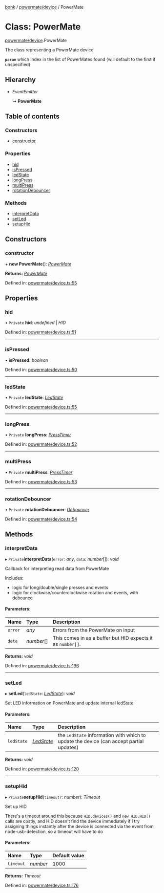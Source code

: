 [bonk](../README.md) / [powermate/device](../modules/powermate_device.md) / PowerMate

# Class: PowerMate

[powermate/device](../modules/powermate_device.md).PowerMate

The class representing a PowerMate device

**`param`** which index in the list of PowerMates found (will default to the first if unspecified)

## Hierarchy

* *EventEmitter*

  ↳ **PowerMate**

## Table of contents

### Constructors

- [constructor](powermate_device.powermate.md#constructor)

### Properties

- [hid](powermate_device.powermate.md#hid)
- [isPressed](powermate_device.powermate.md#ispressed)
- [ledState](powermate_device.powermate.md#ledstate)
- [longPress](powermate_device.powermate.md#longpress)
- [multiPress](powermate_device.powermate.md#multipress)
- [rotationDebouncer](powermate_device.powermate.md#rotationdebouncer)

### Methods

- [interpretData](powermate_device.powermate.md#interpretdata)
- [setLed](powermate_device.powermate.md#setled)
- [setupHid](powermate_device.powermate.md#setuphid)

## Constructors

### constructor

\+ **new PowerMate**(): [*PowerMate*](powermate_device.powermate.md)

**Returns:** [*PowerMate*](powermate_device.powermate.md)

Defined in: [powermate/device.ts:55](https://github.com/expandrew/media-cube/blob/1700072/bonk/src/devices/powermate/device.ts#L55)

## Properties

### hid

• `Private` **hid**: *undefined* \| *HID*

Defined in: [powermate/device.ts:51](https://github.com/expandrew/media-cube/blob/1700072/bonk/src/devices/powermate/device.ts#L51)

___

### isPressed

• **isPressed**: *boolean*

Defined in: [powermate/device.ts:50](https://github.com/expandrew/media-cube/blob/1700072/bonk/src/devices/powermate/device.ts#L50)

___

### ledState

• `Private` **ledState**: [*LedState*](../modules/powermate_device.md#ledstate)

Defined in: [powermate/device.ts:55](https://github.com/expandrew/media-cube/blob/1700072/bonk/src/devices/powermate/device.ts#L55)

___

### longPress

• `Private` **longPress**: [*PressTimer*](../modules/utils.md#presstimer)

Defined in: [powermate/device.ts:52](https://github.com/expandrew/media-cube/blob/1700072/bonk/src/devices/powermate/device.ts#L52)

___

### multiPress

• `Private` **multiPress**: [*PressTimer*](../modules/utils.md#presstimer)

Defined in: [powermate/device.ts:53](https://github.com/expandrew/media-cube/blob/1700072/bonk/src/devices/powermate/device.ts#L53)

___

### rotationDebouncer

• `Private` **rotationDebouncer**: [*Debouncer*](../modules/utils.md#debouncer)

Defined in: [powermate/device.ts:54](https://github.com/expandrew/media-cube/blob/1700072/bonk/src/devices/powermate/device.ts#L54)

## Methods

### interpretData

▸ `Private`**interpretData**(`error`: *any*, `data`: *number*[]): *void*

Callback for interpreting read data from PowerMate

Includes:
- logic for long/double/single presses and events
- logic for clockwise/counterclockwise rotation and events, with debounce

#### Parameters:

Name | Type | Description |
:------ | :------ | :------ |
`error` | *any* | Errors from the PowerMate on input   |
`data` | *number*[] | This comes in as a buffer but HID expects it as `number[]`.    |

**Returns:** *void*

Defined in: [powermate/device.ts:196](https://github.com/expandrew/media-cube/blob/1700072/bonk/src/devices/powermate/device.ts#L196)

___

### setLed

▸ **setLed**(`ledState`: [*LedState*](../modules/powermate_device.md#ledstate)): *void*

Set LED information on PowerMate and update internal ledState

#### Parameters:

Name | Type | Description |
:------ | :------ | :------ |
`ledState` | [*LedState*](../modules/powermate_device.md#ledstate) | the `LedState` information with which to update the device (can accept partial updates)    |

**Returns:** *void*

Defined in: [powermate/device.ts:120](https://github.com/expandrew/media-cube/blob/1700072/bonk/src/devices/powermate/device.ts#L120)

___

### setupHid

▸ `Private`**setupHid**(`timeout?`: *number*): *Timeout*

Set up HID

There's a timeout around this because `HID.devices()` and `new HID.HID()` calls are costly, and HID doesn't find the device immediately if I try assigning things instantly after the device is connected via the event from node-usb-detection, so a timeout will have to do

#### Parameters:

Name | Type | Default value |
:------ | :------ | :------ |
`timeout` | *number* | 1000 |

**Returns:** *Timeout*

Defined in: [powermate/device.ts:176](https://github.com/expandrew/media-cube/blob/1700072/bonk/src/devices/powermate/device.ts#L176)
